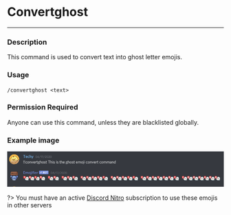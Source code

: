 # Convertghost
---
### Description
This command is used to convert text into ghost letter emojis.
### Usage
```
/convertghost <text>
```
### Permission Required
Anyone can use this command, unless they are blacklisted globally.

### Example image
![convert example](../images/convertghost.PNG)

?> You must have an active [Discord Nitro](https://discord.com/nitro) subscription to use these emojis in other servers
